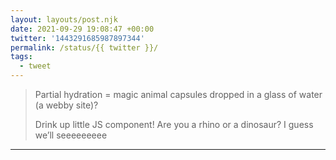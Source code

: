 ```yaml
---
layout: layouts/post.njk
date: 2021-09-29 19:08:47 +00:00
twitter: '1443291685987897344'
permalink: /status/{{ twitter }}/
tags: 
  - tweet
---
```


> Partial hydration = magic animal capsules dropped in a glass of water (a webby site)?
> 
> Drink up little JS component! Are you a rhino or a dinosaur? I guess we’ll seeeeeeeee

---
